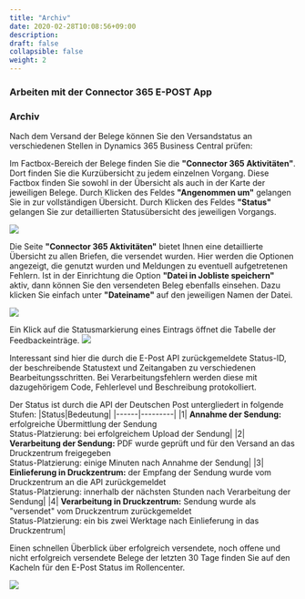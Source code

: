 ```yaml
---
title: "Archiv"
date: 2020-02-28T10:08:56+09:00
description: 
draft: false
collapsible: false
weight: 2
---
```

### Arbeiten mit der Connector 365 E-POST App

### Archiv

Nach dem Versand der Belege können Sie den Versandstatus an verschiedenen Stellen in Dynamics 365 Business Central prüfen:

Im Factbox-Bereich der Belege finden Sie die **"Connector 365 Aktivitäten"**. Dort finden Sie die Kurzübersicht zu jedem einzelnen Vorgang. Diese Factbox finden Sie sowohl in der Übersicht als auch in der Karte der jeweiligen Belege.
Durch Klicken des Feldes **"Angenommen um"** gelangen Sie in zur vollständigen Übersicht. Durch Klicken des Feldes **"Status"** gelangen Sie zur detaillierten Statusübersicht des jeweiligen Vorgangs.

![](images/apps/E-POST/de-de/app_activities_factbox.png)

Die Seite **"Connector 365 Aktivitäten"** bietet Ihnen eine detaillierte Übersicht zu allen Briefen, die versendet wurden. Hier werden die Optionen angezeigt, die genutzt wurden und Meldungen zu eventuell aufgetretenen Fehlern.
 Ist in der Einrichtung die Option **"Datei in Jobliste speichern"** aktiv, dann können Sie den versendeten Beleg ebenfalls einsehen. Dazu klicken Sie einfach unter **"Dateiname"** auf den jeweiligen Namen der Datei.

![](images/apps/E-POST/de-de/app_activities_full.png)

Ein Klick auf die Statusmarkierung eines Eintrags öffnet die Tabelle der Feedbackeinträge.
![](images/apps/E-POST/de-de/rueckmeldungstabelle_de.png)

Interessant sind hier die durch die E-Post API zurückgemeldete Status-ID, der beschreibende Statustext und Zeitangaben zu verschiedenen Bearbeitungsschritten. Bei Verarbeitungsfehlern werden diese mit dazugehörigem Code, Fehlerlevel und Beschreibung protokolliert.

Der Status ist durch die API der Deutschen Post untergliedert in folgende Stufen:
|Status|Bedeutung|
|------|---------|
|1| **Annahme der Sendung:** erfolgreiche Übermittlung der Sendung <br/>Status-Platzierung: bei erfolgreichem Upload der Sendung|
|2| **Verarbeitung der Sendung:** PDF wurde geprüft und für den Versand an das Druckzentrum freigegeben <br/>Status-Platzierung: einige Minuten nach Annahme der Sendung|
|3| **Einlieferung in Druckzentrum:** der Empfang der Sendung wurde vom Druckzentrum an die API zurückgemeldet <br/> Status-Platzierung: innerhalb der nächsten Stunden nach Verarbeitung der Sendung|
|4| **Verarbeitung in Druckzentrum:** Sendung wurde als "versendet" vom Druckzentrum zurückgemeldet <br/> Status-Platzierung: ein bis zwei Werktage nach Einlieferung in das Druckzentrum|


Einen schnellen Überblick über erfolgreich versendete, noch offene und nicht erfolgreich versendete Belege der letzten 30 Tage finden Sie auf den Kacheln für den E-Post Status im Rollencenter.

![](images/apps/E-POST/de-de/rollencenter.png)
